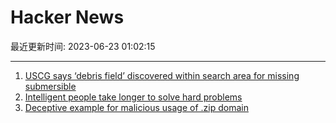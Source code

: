 # Hacker News

最近更新时间: 2023-06-23 01:02:15

--- 
1. [USCG says ‘debris field’ discovered within search area for missing submersible](https://www.cnn.com/2023/06/22/us/submersible-titanic-oceangate-search-thursday/index.html) 
2. [Intelligent people take longer to solve hard problems](https://bigthink.com/neuropsych/intelligent-people-slower-solve-hard-problems/) 
3. [Deceptive example for malicious usage of .zip domain](https://fosstodon.org/@suprjami/110381691990708727) 

